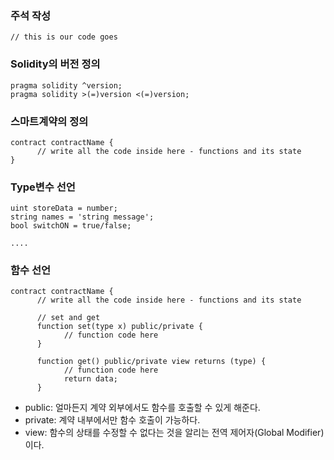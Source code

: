 ### 주석 작성 
```solidity 
// this is our code goes
```  

### Solidity의 버전 정의
```solidity 
pragma solidity ^version; 
pragma solidity >(=)version <(=)version;
```

### 스마트계약의 정의
```solidity 
contract contractName {
      // write all the code inside here - functions and its state
}
```

### Type변수 선언
```solidity 
uint storeData = number;
string names = 'string message';
bool switchON = true/false;
    
....
```

### 함수 선언
```solidity 
contract contractName {
      // write all the code inside here - functions and its state
      
      // set and get
      function set(type x) public/private {
            // function code here
      }
      
      function get() public/private view returns (type) {
            // function code here
            return data;
      }
```

* public: 얼마든지 계약 외부에서도 함수를 호출할 수 있게 해준다.
* private: 계약 내부에서만 함수 호출이 가능하다.
* view: 함수의 상태를 수정할 수 없다는 것을 알리는 전역 제어자(Global Modifier)이다.
